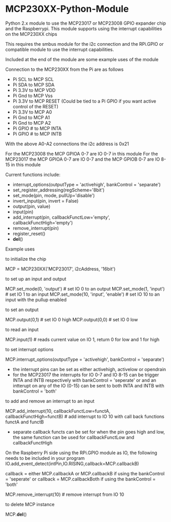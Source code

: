 # MCP230XX-Python-Module
Python 2.x module to use the MCP23017 or MCP23008 GPIO expander chip and the Raspberrypi. This module
supports using the interrupt capabilities on the MCP230XX chips

This requires the smbus module for the i2c connection and the RPi.GPIO or compatible module to 
use the interrupt capabilities.

Included at the end of the module are some example uses of the module

Connection to the MCP230XX from the Pi are as follows

- Pi SCL to MCP SCL
- Pi SDA to MCP SDA
- Pi 3.3V to MCP VDD
- Pi Gnd to MCP Vss
- Pi 3.3V to MCP RESET (Could be tied to a Pi GPIO if you want active control of the RESET)
- Pi 3.3V to MCP A0
- Pi Gnd to MCP A1
- Pi Gnd to MCP A2
- Pi GPIO # to MCP INTA
- Pi GPIO # to MCP INTB

With the above A0-A2 connections the i2c address is 0x21

For the MCP23008 the MCP GPIOA 0-7 are IO 0-7 in this module
For the MCP23017 the MCP GPIOA 0-7 are IO 0-7 and the MCP GPIOB 0-7 are IO 8-15 in this module

Current functions include:

- interrupt_options(outputType = 'activehigh', bankControl = 'separate')
- set_register_addressing(regScheme='8bit')
- set_mode(pin, mode, pullUp='disable')
- invert_input(pin, invert = False)
- output(pin, value)
- input(pin)
- add_interrupt(pin, callbackFunctLow='empty', callbackFunctHigh='empty')
- remove_interrupt(pin)
- register_reset()
- __del__()

Example uses

to initialize the chip

MCP = MCP230XX('MCP23017', i2cAddress, '16bit')

to set up an input and output

MCP.set_mode(0, 'output')  # set IO 0 to an output
MCP.set_mode(1, 'input')   # set IO 1 to an input
MCP.set_mode(10, 'input', 'enable')  # set IO 10 to an input with the pullup enabled

to set an output

MCP.output(0,1)  # set IO 0 high
MCP.output(0,0)  # set IO 0 low

to read an input

MCP.input(1)  # reads current value on IO 1, return 0 for low and 1 for high

to set interrupt options

MCP.interrupt_options(outputType = 'activehigh', bankControl = 'separate')

- the interrupt pins can be set as either activehigh, activelow or opendrain
- for the MCP23017 the interrupts for IO 0-7 and IO 8-15 can be trigger INTA and INTB respectively
with bankControl = 'seperate' or and an intterupt on any of the IO (0-15) can be sent to both INTA and INTB
with bankControl = 'both'

to add and remove an interrupt to an input

MCP.add_interrupt(10, callbackFunctLow=functA, callbackFunctHigh=functB)  # add interrupt to IO 10 with
call back functions functA and functB

- separate callback functs can be set for when the pin goes high and low, the same function can be used for
callbackFunctLow and callbackFunctHigh

On the Raspberry Pi side using the RPi.GPIO module as IO, the following needs to be included in your program
IO.add_event_detect(intPin,IO.RISING,callback=MCP.callbackB)

callback = either MCP.callbackA or MCP.callbackB if using the bankControl = 'seperate'
or callback = MCP.callbackBoth if using the bankControl = 'both'

MCP.remove_interrupt(10)  # remove interrupt from IO 10

to delete MCP instance

MCP.__del__() 



